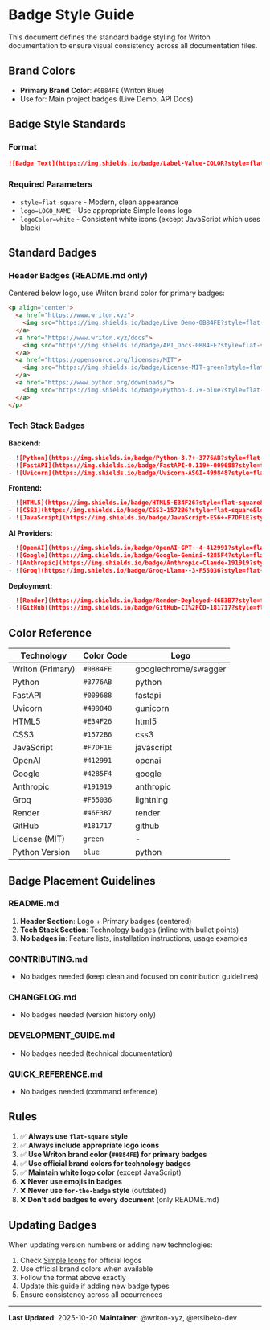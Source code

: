 # Badge Style Guide

This document defines the standard badge styling for Writon documentation to ensure visual consistency across all documentation files.

## Brand Colors

- **Primary Brand Color**: `#0B84FE` (Writon Blue)
- Use for: Main project badges (Live Demo, API Docs)

## Badge Style Standards

### Format
```markdown
![Badge Text](https://img.shields.io/badge/Label-Value-COLOR?style=flat-square&logo=LOGO&logoColor=white)
```

### Required Parameters
- `style=flat-square` - Modern, clean appearance
- `logo=LOGO_NAME` - Use appropriate Simple Icons logo
- `logoColor=white` - Consistent white icons (except JavaScript which uses black)

## Standard Badges

### Header Badges (README.md only)
Centered below logo, use Writon brand color for primary badges:

```markdown
<p align="center">
  <a href="https://www.writon.xyz">
    <img src="https://img.shields.io/badge/Live_Demo-0B84FE?style=flat-square&logo=googlechrome&logoColor=white" alt="Live Demo"/>
  </a>
  <a href="https://www.writon.xyz/docs">
    <img src="https://img.shields.io/badge/API_Docs-0B84FE?style=flat-square&logo=swagger&logoColor=white" alt="API Documentation"/>
  </a>
  <a href="https://opensource.org/licenses/MIT">
    <img src="https://img.shields.io/badge/License-MIT-green?style=flat-square" alt="License: MIT"/>
  </a>
  <a href="https://www.python.org/downloads/">
    <img src="https://img.shields.io/badge/Python-3.7+-blue?style=flat-square&logo=python&logoColor=white" alt="Python 3.7+"/>
  </a>
</p>
```

### Tech Stack Badges

**Backend:**
```markdown
- ![Python](https://img.shields.io/badge/Python-3.7+-3776AB?style=flat-square&logo=python&logoColor=white)
- ![FastAPI](https://img.shields.io/badge/FastAPI-0.119+-009688?style=flat-square&logo=fastapi&logoColor=white)
- ![Uvicorn](https://img.shields.io/badge/Uvicorn-ASGI-499848?style=flat-square&logo=gunicorn&logoColor=white)
```

**Frontend:**
```markdown
- ![HTML5](https://img.shields.io/badge/HTML5-E34F26?style=flat-square&logo=html5&logoColor=white)
- ![CSS3](https://img.shields.io/badge/CSS3-1572B6?style=flat-square&logo=css3&logoColor=white)
- ![JavaScript](https://img.shields.io/badge/JavaScript-ES6+-F7DF1E?style=flat-square&logo=javascript&logoColor=black)
```

**AI Providers:**
```markdown
- ![OpenAI](https://img.shields.io/badge/OpenAI-GPT--4-412991?style=flat-square&logo=openai&logoColor=white)
- ![Google](https://img.shields.io/badge/Google-Gemini-4285F4?style=flat-square&logo=google&logoColor=white)
- ![Anthropic](https://img.shields.io/badge/Anthropic-Claude-191919?style=flat-square&logo=anthropic&logoColor=white)
- ![Groq](https://img.shields.io/badge/Groq-Llama--3-F55036?style=flat-square&logo=lightning&logoColor=white)
```

**Deployment:**
```markdown
- ![Render](https://img.shields.io/badge/Render-Deployed-46E3B7?style=flat-square&logo=render&logoColor=white)
- ![GitHub](https://img.shields.io/badge/GitHub-CI%2FCD-181717?style=flat-square&logo=github&logoColor=white)
```

## Color Reference

| Technology | Color Code | Logo |
|------------|-----------|------|
| Writon (Primary) | `#0B84FE` | googlechrome/swagger |
| Python | `#3776AB` | python |
| FastAPI | `#009688` | fastapi |
| Uvicorn | `#499848` | gunicorn |
| HTML5 | `#E34F26` | html5 |
| CSS3 | `#1572B6` | css3 |
| JavaScript | `#F7DF1E` | javascript |
| OpenAI | `#412991` | openai |
| Google | `#4285F4` | google |
| Anthropic | `#191919` | anthropic |
| Groq | `#F55036` | lightning |
| Render | `#46E3B7` | render |
| GitHub | `#181717` | github |
| License (MIT) | `green` | - |
| Python Version | `blue` | python |

## Badge Placement Guidelines

### README.md
1. **Header Section**: Logo + Primary badges (centered)
2. **Tech Stack Section**: Technology badges (inline with bullet points)
3. **No badges in**: Feature lists, installation instructions, usage examples

### CONTRIBUTING.md
- No badges needed (keep clean and focused on contribution guidelines)

### CHANGELOG.md
- No badges needed (version history only)

### DEVELOPMENT_GUIDE.md
- No badges needed (technical documentation)

### QUICK_REFERENCE.md
- No badges needed (command reference)

## Rules

1. ✅ **Always use `flat-square` style**
2. ✅ **Always include appropriate logo icons**
3. ✅ **Use Writon brand color (`#0B84FE`) for primary badges**
4. ✅ **Use official brand colors for technology badges**
5. ✅ **Maintain white logo color** (except JavaScript)
6. ❌ **Never use emojis in badges**
7. ❌ **Never use `for-the-badge` style** (outdated)
8. ❌ **Don't add badges to every document** (only README.md)

## Updating Badges

When updating version numbers or adding new technologies:

1. Check [Simple Icons](https://simpleicons.org/) for official logos
2. Use official brand colors when available
3. Follow the format above exactly
4. Update this guide if adding new badge types
5. Ensure consistency across all occurrences

---

**Last Updated**: 2025-10-20
**Maintainer**: @writon-xyz, @etsibeko-dev
